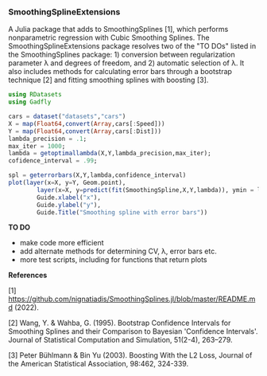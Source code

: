 ### SmoothingSplineExtensions

A Julia package that adds to SmoothingSplines [1], which performs nonparametric regression with Cubic Smoothing Splines. The SmoothingSplineExtensions package resolves two of the "TO DOs" listed in the SmoothingSplines package: 1) conversion between regularization parameter λ and degrees of freedom, and 2) automatic selection of λ. It also includes methods for calculating error bars through a bootstrap technique [2] and fitting smoothing splines with boosting [3].

```julia
using RDatasets
using Gadfly

cars = dataset("datasets","cars")
X = map(Float64,convert(Array,cars[:Speed]))
Y = map(Float64,convert(Array,cars[:Dist]))
lambda_precision = .1;
max_iter = 1000;
lambda = getoptimallambda(X,Y,lambda_precision,max_iter);
cofidence_interval = .99;

spl = geterrorbars(X,Y,lambda,confidence_interval)
plot(layer(x=X, y=Y, Geom.point),
        layer(x=X, y=predict(fit(SmoothingSpline,X,Y,lambda)), ymin = lower_confidence_interval, ymax = upper_confidence_interval, Geom.line, Geom.ribbon),
        Guide.xlabel("x"),
        Guide.ylabel("y"),
        Guide.Title("Smoothing spline with error bars"))

```

**TO DO**

* make code more efficient
* add alternate methods for determining CV, λ, error bars etc.
* more test scripts, including for functions that return plots


**References**

[1] https://github.com/nignatiadis/SmoothingSplines.jl/blob/master/README.md (2022).

[2] Wang, Y. &amp; Wahba, G. (1995). Bootstrap Confidence Intervals for Smoothing Splines and their Comparison to Bayesian 'Confidence Intervals'. Journal of Statistical Computation and Simulation, 51(2-4), 263–279.

[3] Peter Bühlmann & Bin Yu (2003). Boosting With the L2 Loss, Journal of the American Statistical Association, 98:462, 324-339.
